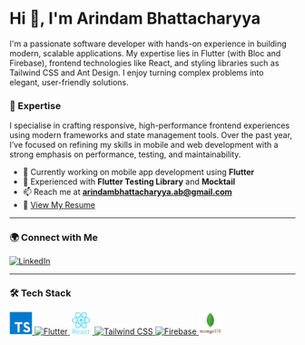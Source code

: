 <h1 align="left">Hi 👋, I'm Arindam Bhattacharyya</h1>

<p>
  I'm a passionate software developer with hands-on experience in building modern, scalable applications. My expertise lies in Flutter (with Bloc and Firebase), frontend technologies like React, and styling libraries such as Tailwind CSS and Ant Design. I enjoy turning complex problems into elegant, user-friendly solutions.
</p>

### 🚀 Expertise

<p>
  I specialise in crafting responsive, high-performance frontend experiences using modern frameworks and state management tools. Over the past year, I’ve focused on refining my skills in mobile and web development with a strong emphasis on performance, testing, and maintainability.
</p>

- 🔭 Currently working on mobile app development using **Flutter**  
- 🧪 Experienced with **Flutter Testing Library** and **Mocktail**  
- 📫 Reach me at **arindambhattacharyya.ab@gmail.com**  
- 📄 [View My Resume]([https://drive.google.com/file/d/1hzgtYNZgahQmQFQTG-RdwR2xxd-iBdzZ/view](https://drive.google.com/file/d/17JFpjDaG8s3bxGQtITVJhbE0hf5WgoUU/view?usp=sharing))

---

### 🌍 Connect with Me

<p align="left">
  <a href="https://www.linkedin.com/in/-arindam-bhattacharyya/" target="_blank">
    <img src="https://img.shields.io/badge/LinkedIn-%230077B5.svg?style=for-the-badge&logo=linkedin&logoColor=white" alt="LinkedIn"/>
  </a>
</p>

---

### 🛠 Tech Stack

<p align="left">
  <a href="https://www.typescriptlang.org/" target="_blank">
    <img src="https://raw.githubusercontent.com/devicons/devicon/master/icons/typescript/typescript-original.svg" alt="TypeScript" width="40" height="40"/>
  </a>

  <a href="https://flutter.dev" target="_blank">
    <img src="https://www.vectorlogo.zone/logos/flutterio/flutterio-icon.svg" alt="Flutter" width="40" height="40"/>
  </a>

  <a href="https://reactjs.org/" target="_blank">
    <img src="https://raw.githubusercontent.com/devicons/devicon/master/icons/react/react-original-wordmark.svg" alt="React" width="40" height="40"/>
  </a>

  <a href="https://tailwindcss.com/" target="_blank">
    <img src="https://www.vectorlogo.zone/logos/tailwindcss/tailwindcss-icon.svg" alt="Tailwind CSS" width="40" height="40"/>
  </a>

  <a href="https://firebase.google.com/" target="_blank">
    <img src="https://www.vectorlogo.zone/logos/firebase/firebase-icon.svg" alt="Firebase" width="40" height="40"/>
  </a>

  <a href="https://www.mongodb.com/" target="_blank">
    <img src="https://raw.githubusercontent.com/devicons/devicon/master/icons/mongodb/mongodb-original-wordmark.svg" alt="MongoDB" width="40" height="40"/>
  </a>
</p>
